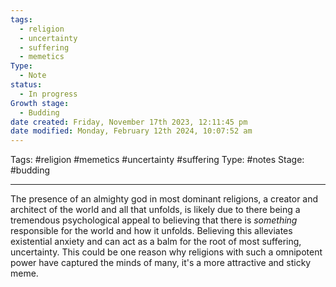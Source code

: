 ```yaml
---
tags:
  - religion
  - uncertainty
  - suffering
  - memetics
Type:
  - Note
status:
  - In progress
Growth stage:
  - Budding
date created: Friday, November 17th 2023, 12:11:45 pm
date modified: Monday, February 12th 2024, 10:07:52 am
---
```

Tags: #religion #memetics  #uncertainty #suffering 
Type: #notes 
Stage: #budding 

--- 
The presence of an almighty god in most dominant religions, a creator and architect of the world and all that unfolds, is likely due to there being a tremendous psychological appeal to believing that there is *something* responsible for the world and how it unfolds. Believing this alleviates existential anxiety and can act as a balm for the root of most suffering, uncertainty. This could be one reason why religions with such a omnipotent power have captured the minds of many, it's a more attractive and sticky meme. 

